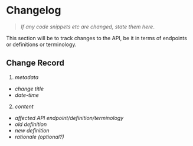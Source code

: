 # Changelog

>*If any code snippets etc are changed, state them here*.

<aside class="dev">This section will be to track changes to the API, be it in terms of endpoints or definitions or terminology.</aside>

## Change Record

1. *metadata*
  * *change title*
  * *date-time*
2. *content*
  * *affected API endpoint/definition/terminology*
  * *old definition*
  * *new definition*
  * *rationale (optional?)*